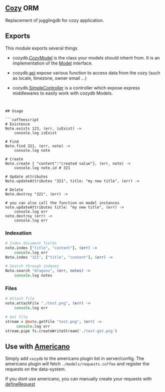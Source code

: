 ## [Cozy](http://cozy.io) ORM

Replacement of jugglingdb for cozy application.

## Exports

This module exports several things
- cozydb.[CozyModel](./classes/CozyBackedModel.html) is the class your
models should inherit from. It is an implementation of the
[Model](./classes/Model.html) interface.

- cozydb.[api](./classes/Api.html) expose various function to access data
from the cozy (such as locale, timezone, owner email ...)

- cozydb.[SimpleController](./classes/Controller.html) is a controller which
expose express middlewares to easily work with cozydb Models.
```


## Usage

```coffeescript
# Existence
Note.exists 123, (err, isExist) ->
    console.log isExist

# Find
Note.find 321, (err, note) ->
    console.log note

# Create
Note.create { "content":"created value"}, (err, note) ->
    console.log note.id # 321

# Update attributes
Note.updateAttributes "321", title: "my new title", (err) ->

# Delete
Note.destroy "321", (err) ->

# you can also call the function on model instances
note.updateAttributes title: "my new title", (err) ->
    console.log err
note.destroy (err) ->
    console.log err
```


### Indexation

```coffeescript
# Index document fields
note.index ["title", "content"], (err) ->
    console.log err
Note.index "321", ["title", "content"], (err) ->

# Search through indexes
Note.search "dragons", (err, notes) ->
    console.log notes
```


### Files

```coffeescript
# Attach file
note.attachFile "./test.png", (err) ->
    console.log err

# Get file
stream = @note.getFile "test.png", (err) ->
     console.log err
stream.pipe fs.createWriteStream('./test-get.png')
```

## Use with [Americano](https://github.com/cozy/americano)

Simply add `cozydb` to the americano plugin list in server/config.
The americano plugin will fetch `./models/requests.coffee`
and register the requests on the data-system.

If you dont use americano, you can manually create your requests with
[defineRequest](./classes/Model.html#defineRequest-class)
